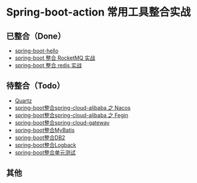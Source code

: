 # Spring-boot-action 常用工具整合实战

## 已整合（Done）
- [spring-boot-hello]()<br/>
- [spring-boot 整合 RocketMQ 实战](https://)<br/>
- [spring-boot 整合 redis 实战]()<br/>

## 待整合（Todo）
- [Quartz]()<br/>
- [spring-boot整合spring-cloud-alibaba 之 Nacos]()<br/>
- [spring-boot整合spring-cloud-alibaba 之 Fegin]()<br/>
- [spring-boot整合spring-cloud-gateway]()<br/>
- [spring-boot整合MyBatis]()<br/>
- [spring-boot整合DB2]()<br/>
- [spring-boot整合Logback]()<br/>
- [spring-boot整合单元测试]()<br/>

## 其他


